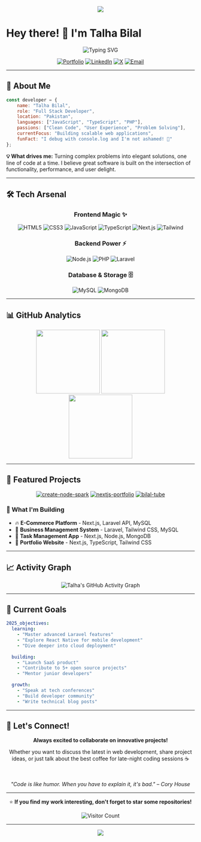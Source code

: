 <div align="center">
  <img src="https://capsule-render.vercel.app/api?type=waving&color=0:EEFF00,100:a82da8&height=200&section=header&text=Full%20Stack%20Developer&fontSize=80&fontAlignY=35&animation=twinkling&fontColor=ffffff"/>
</div>

# Hey there! 👋 I'm Talha Bilal

<div align="center">
  
  ![Typing SVG](https://readme-typing-svg.herokuapp.com?font=Fira+Code&weight=600&size=28&pause=1000&color=00D8FF&center=true&vCenter=true&width=600&lines=Full+Stack+Developer;Problem+Solver;Code+Enthusiast;Always+Learning+%F0%9F%9A%80)
  
  [![Portfolio](https://img.shields.io/badge/Portfolio-FF5722?style=for-the-badge&logo=todoist&logoColor=white)](https://yourportfolio.com)
  [![LinkedIn](https://img.shields.io/badge/LinkedIn-0077B5?style=for-the-badge&logo=linkedin&logoColor=white)](https://linkedin.com/in/yourprofile)
  [![X](https://img.shields.io/badge/X-1DA1F2?style=for-the-badge&logo=x&logoColor=white)]([https://twitter.com/yourhandle](https://x.com/talhabilaldev))
  [![Email](https://img.shields.io/badge/Email-D14836?style=for-the-badge&logo=gmail&logoColor=white)](mailto:your.email@example.com)

</div>

---

## 🚀 About Me

```javascript
const developer = {
    name: "Talha Bilal",
    role: "Full Stack Developer",
    location: "Pakistan",
    languages: ["JavaScript", "TypeScript", "PHP"],
    passions: ["Clean Code", "User Experience", "Problem Solving"],
    currentFocus: "Building scalable web applications",
    funFact: "I debug with console.log and I'm not ashamed! 🐛"
};
```

**💡 What drives me:** Turning complex problems into elegant solutions, one line of code at a time. I believe great software is built on the intersection of functionality, performance, and user delight.

---

## 🛠️ Tech Arsenal

<div align="center">

### Frontend Magic ✨
![HTML5](https://img.shields.io/badge/HTML5-E34F26?style=for-the-badge&logo=html5&logoColor=white)
![CSS3](https://img.shields.io/badge/CSS3-1572B6?style=for-the-badge&logo=css3&logoColor=white)
![JavaScript](https://img.shields.io/badge/JavaScript-F7DF1E?style=for-the-badge&logo=javascript&logoColor=black)
![TypeScript](https://img.shields.io/badge/TypeScript-007ACC?style=for-the-badge&logo=typescript&logoColor=white)
![Next.js](https://img.shields.io/badge/Next.js-000000?style=for-the-badge&logo=next.js&logoColor=white)
![Tailwind](https://img.shields.io/badge/Tailwind_CSS-38B2AC?style=for-the-badge&logo=tailwind-css&logoColor=white)

### Backend Power ⚡
![Node.js](https://img.shields.io/badge/Node.js-43853D?style=for-the-badge&logo=node.js&logoColor=white)
![PHP](https://img.shields.io/badge/PHP-777BB4?style=for-the-badge&logo=php&logoColor=white)
![Laravel](https://img.shields.io/badge/Laravel-FF2D20?style=for-the-badge&logo=laravel&logoColor=white)

### Database & Storage 🗄️
![MySQL](https://img.shields.io/badge/MySQL-00000F?style=for-the-badge&logo=mysql&logoColor=white)
![MongoDB](https://img.shields.io/badge/MongoDB-4EA94B?style=for-the-badge&logo=mongodb&logoColor=white)

</div>

---

## 📊 GitHub Analytics

<div align="center">
  
  <img height="170em" src="https://github-readme-stats.vercel.app/api?username=talhabilal-dev&show_icons=true&theme=tokyonight&include_all_commits=true&count_private=true"/>
  <img height="170em" src="https://github-readme-stats.vercel.app/api/top-langs/?username=talhabilal-dev&layout=compact&theme=tokyonight"/>
  <img height="170em" src="https://github-readme-streak-stats.herokuapp.com/?user=talhabilal-dev&theme=tokyonight"/>
  
</div>

---

## 🌟 Featured Projects

<div align="center">

[![create-node-spark](https://github-readme-stats.vercel.app/api/pin/?username=talhabilal-dev&repo=create-node-spark&theme=tokyonight)](https://github.com/talhabilal-dev/create-node-spark)
[![nextjs-portfolio](https://github-readme-stats.vercel.app/api/pin/?username=talhabilal-dev&repo=nextjs-portfolio&theme=tokyonight)](https://github.com/talhabilal-dev/nextjs-portfolio)
[![bilal-tube](https://github-readme-stats.vercel.app/api/pin/?username=talhabilal-dev&repo=bilal-tube&theme=tokyonight)](https://github.com/talhabilal-dev/bilal-tube)

</div>

### 🎯 What I'm Building

- 🔥 **E-Commerce Platform** - Next.js, Laravel API, MySQL
- 💼 **Business Management System** - Laravel, Tailwind CSS, MySQL  
- 📱 **Task Management App** - Next.js, Node.js, MongoDB
- 🚀 **Portfolio Website** - Next.js, TypeScript, Tailwind CSS

---

## 📈 Activity Graph

<div align="center">
  
  ![Talha's GitHub Activity Graph](https://github-readme-activity-graph.vercel.app/graph?username=talhabilal-dev&theme=tokyo-night&hide_border=true)
  
</div>

---

## 🎯 Current Goals

```yaml
2025_objectives:
  learning:
    - "Master advanced Laravel features"
    - "Explore React Native for mobile development"
    - "Dive deeper into cloud deployment"
  
  building:
    - "Launch SaaS product"
    - "Contribute to 5+ open source projects" 
    - "Mentor junior developers"
    
  growth:
    - "Speak at tech conferences"
    - "Build developer community"
    - "Write technical blog posts"
```

---

## 💬 Let's Connect!

<div align="center">

**Always excited to collaborate on innovative projects!**

Whether you want to discuss the latest in web development, share project ideas, or just talk about the best coffee for late-night coding sessions ☕

<br>

*"Code is like humor. When you have to explain it, it's bad." – Cory House*

---

⭐ **If you find my work interesting, don't forget to star some repositories!**

![Visitor Count](https://profile-counter.glitch.me/talhabilal-dev/count.svg)

</div>

---

<div align="center">
  <img src="https://capsule-render.vercel.app/api?type=waving&color=gradient&height=100&section=footer"/>
</div>
